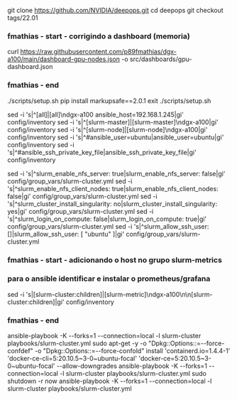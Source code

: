 git clone https://github.com/NVIDIA/deepops.git
cd deepops
git checkout tags/22.01

### fmathias - start - corrigindo a dashboard (memoria)
curl https://raw.githubusercontent.com/p89fmathias/dgx-a100/main/dashboard-gpu-nodes.json -o src/dashboards/gpu-dashboard.json
### fmathias - end

./scripts/setup.sh
pip install markupsafe==2.0.1
exit
./scripts/setup.sh

sed -i 's|^\[all\]|[all]\ndgx-a100    ansible_host=192.168.1.245|gi' config/inventory
sed -i 's|^\[slurm-master\]|[slurm-master]\ndgx-a100|gi' config/inventory
sed -i 's|^\[slurm-node\]|[slurm-node]\ndgx-a100|gi' config/inventory
sed -i 's|^#ansible_user=ubuntu|ansible_user=ubuntu|gi' config/inventory
sed -i 's|^#ansible_ssh_private_key_file|ansible_ssh_private_key_file|gi' config/inventory

sed -i 's|^slurm_enable_nfs_server: true|slurm_enable_nfs_server: false|gi' config/group_vars/slurm-cluster.yml
sed -i 's|^slurm_enable_nfs_client_nodes: true|slurm_enable_nfs_client_nodes: false|gi' config/group_vars/slurm-cluster.yml
sed -i 's|^slurm_cluster_install_singularity: no|slurm_cluster_install_singularity: yes|gi' config/group_vars/slurm-cluster.yml
sed -i 's|^slurm_login_on_compute: false|slurm_login_on_compute: true|gi' config/group_vars/slurm-cluster.yml
sed -i 's|^slurm_allow_ssh_user: \[\]|slurm_allow_ssh_user: \[ "ubuntu" \]|gi' config/group_vars/slurm-cluster.yml

### fmathias - start - adicionando o host no grupo slurm-metrics
###                    para o ansible identificar e instalar o prometheus/grafana

sed -i 's|\[slurm-cluster:children\]|[slurm-metric]\ndgx-a100\n\n[slurm-cluster:children]|gi' config/inventory

### fmathias - end

ansible-playbook -K --forks=1 --connection=local -l slurm-cluster playbooks/slurm-cluster.yml
sudo apt-get -y -o "Dpkg::Options::=--force-confdef" -o "Dpkg::Options::=--force-confold" install 'containerd.io=1.4.4-1' 'docker-ce-cli=5:20.10.5~3-0~ubuntu-focal' 'docker-ce=5:20.10.5~3-0~ubuntu-focal' --allow-downgrades
ansible-playbook -K --forks=1 --connection=local -l slurm-cluster playbooks/slurm-cluster.yml
sudo shutdown -r now
ansible-playbook -K --forks=1 --connection=local -l slurm-cluster playbooks/slurm-cluster.yml
